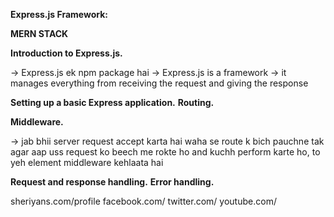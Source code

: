 **Express.js Framework:**

**MERN STACK**

**Introduction to Express.js.**

-> Express.js ek npm package hai
-> Express.js is a framework 
-> it manages everything from receiving the request and giving the response

**Setting up a basic Express application.**
**Routing.**

**Middleware.**

-> jab bhii server request accept karta hai waha se route k bich pauchne tak agar aap uss request ko beech me rokte ho and kuchh perform karte ho, to yeh element middleware kehlaata hai

**Request and response handling.**
**Error handling.**


sheriyans.com/profile
facebook.com/
twitter.com/
youtube.com/